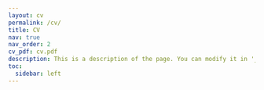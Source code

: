 ```yaml
---
layout: cv
permalink: /cv/
title: CV
nav: true
nav_order: 2
cv_pdf: cv.pdf
description: This is a description of the page. You can modify it in '_pages/cv.md'. You can also change or remove the top pdf download button.
toc:
  sidebar: left
---
```

